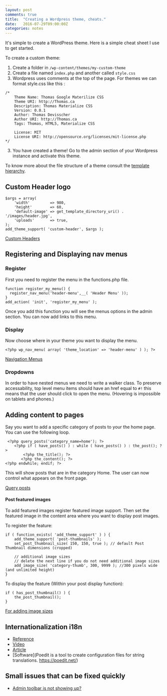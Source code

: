```yaml
---
layout: post
comments: true
title:  "Creating a Wordpress theme, cheats."
date:   2016-07-29T09:00:00Z
categories: notes
---
```


It's simple to create a WordPress theme. Here is a simple cheat sheet I use to get started.


To create a custom theme: 

1. Create a folder in ```/wp-content/themes/my-custom-theme```
2. Create a file named ```index.php``` and another called ```style.css```
3. Wordpress uses comments at the top of the page. For themes we can format style.css like this :

```
/*
	Theme Name: Thomas Google Materilize CSS
	Theme URI: http://Thomas.ca
	Description: Thomas Materialize CSS
	Version: 0.0.1
	Author: Thomas Devisscher
	Author URI: http://Thomas.ca
	Tags: Thomas, HTML5, Materialize CSS

	License: MIT
	License URI: http://opensource.org/licenses/mit-license.php
*/

```
3. You have created a theme! Go to the admin section of your Wordpress instance and activate this theme. 


To know more about the file structure of a theme consult the [template hierarchy](https://developer.wordpress.org/themes/basics/template-hierarchy/).

## Custom Header logo

```
$args = array(
	'width'         => 980,
	'height'        => 60,
	'default-image' => get_template_directory_uri() . '/images/header.jpg',
	'uploads'       => true,
);
add_theme_support( 'custom-header', $args );
```

[Custom Headers](https://codex.wordpress.org/Custom_Headers)


## Registering and Displaying nav menus

### Register
First you need to register the menu in the functions.php file. 

``` 
function register_my_menu() {
  register_nav_menu('header-menu',__( 'Header Menu' ));
}
add_action( 'init', 'register_my_menu' );

```

Once you add this function you will see the menus options in the admin section. You can now add links to this menu.

### Display

Now choose where in your theme you want to display the menu.

``` <?php wp_nav_menu( array( 'theme_location' => 'header-menu' ) ); ?> ```


[Navigation Menus](https://codex.wordpress.org/Navigation_Menus)

### Dropdowns

In order to have nested menus we need to write a walker class. To preserve accessability, top level menu items should have an href equal to ```#!``` this means that the user should click to open the menu. (Hovering is impossible on tablets and phones.)


## Adding content to pages

Say you want to add a specific category of posts to your the home page. You can use the following loop. 

```
 <?php query_posts('category_name=home'); ?>
    <?php if ( have_posts() ) : while ( have_posts() ) : the_post(); ?>
        <?php the_title(); ?>
       <?php the_content(); ?>
<?php endwhile; endif; ?>

```
This will show posts that are in the category Home. The user can now control what appears on the front page.

[Query posts](https://codex.wordpress.org/Function_Reference/query_posts)


#### Post featured images

To add featured images register featured image support. Then set the featured image in the content area where you want to display post images.

To register the feature: 

```
if ( function_exists( 'add_theme_support' ) ) { 
    add_theme_support( 'post-thumbnails' );
    set_post_thumbnail_size( 150, 150, true ); // default Post Thumbnail dimensions (cropped)

    // additional image sizes
    // delete the next line if you do not need additional image sizes
    add_image_size( 'category-thumb', 300, 9999 ); //300 pixels wide (and unlimited height)
}
```

To display the feature (Within your post display function): 

```
if ( has_post_thumbnail() ) {
	the_post_thumbnail();
} 
```
[For adding image sizes](https://developer.wordpress.org/reference/functions/add_image_size/)

## Internationalization i18n

- [Reference](https://developer.wordpress.org/themes/functionality/internationalization/)
- [Video](https://www.youtube.com/watch?v=fJfqgrzjEis)
- [Article](https://www.smashingmagazine.com/2011/12/internationalizing-localizing-wordpress-theme/)
- [Software](Poedit is a tool to create configuration files for string translations. https://poedit.net/)


## Small issues that can be fixed quickly

- [Admin toolbar is not showing up?](http://www.wpbeginner.com/wp-themes/how-to-fix-missing-admin-bar-issue-in-wordpress/)

